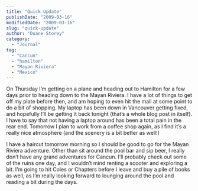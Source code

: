 ```yaml
---
title: "Quick Update"
publishDate: "2009-03-16"
modifiedDate: "2009-03-16"
slug: "quick-update"
author: "Duane Storey"
category:
  - "Journal"
tag:
  - "Cancun"
  - "hamilton"
  - "Mayan Riviera"
  - "Mexico"
---
```


On Thursday I’m getting on a plane and heading out to Hamilton for a few days prior to heading down to the Mayan Riviera. I have a lot of things to get off my plate before then, and am hoping to even hit the mall at some point to do a bit of shopping. My laptop has been down in Vancouver getting fixed, and hopefully I’ll be getting it back tonight (that’s a whole blog post in itself). I have to say that not having a laptop around has been a total pain in the rear end. Tomorrow I plan to work from a coffee shop again, as I find it’s a really nice atmosphere (and the scenery is a bit better as well!)

I have a haircut tomorrow morning so I should be good to go for the Mayan Riviera adventure. Other than sit around the pool bar and sip beer, I really don’t have any grand adventures for Cancun. I’ll probably check out some of the ruins one day, and I wouldn’t mind renting a scooter and exploring a bit. I’m going to hit Coles or Chapters before I leave and buy a pile of books as well, as I’m really looking forward to lounging around the pool and reading a bit during the days.